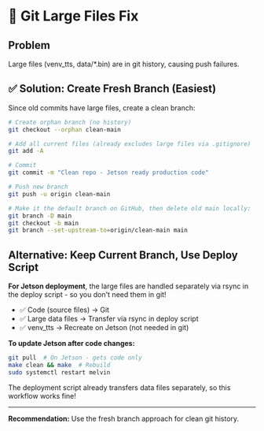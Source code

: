 # 🔧 Git Large Files Fix

## Problem
Large files (venv_tts, data/*.bin) are in git history, causing push failures.

## ✅ Solution: Create Fresh Branch (Easiest)

Since old commits have large files, create a clean branch:

```bash
# Create orphan branch (no history)
git checkout --orphan clean-main

# Add all current files (already excludes large files via .gitignore)
git add -A

# Commit
git commit -m "Clean repo - Jetson ready production code"

# Push new branch
git push -u origin clean-main

# Make it the default branch on GitHub, then delete old main locally:
git branch -D main
git checkout -b main
git branch --set-upstream-to=origin/clean-main main
```

## Alternative: Keep Current Branch, Use Deploy Script

**For Jetson deployment**, the large files are handled separately via rsync in the deploy script - so you don't need them in git!

- ✅ Code (source files) → Git
- ✅ Large data files → Transfer via rsync in deploy script
- ✅ venv_tts → Recreate on Jetson (not needed in git)

**To update Jetson after code changes:**
```bash
git pull  # On Jetson - gets code only
make clean && make  # Rebuild
sudo systemctl restart melvin
```

The deployment script already transfers data files separately, so this workflow works fine!

---

**Recommendation:** Use the fresh branch approach for clean git history.


